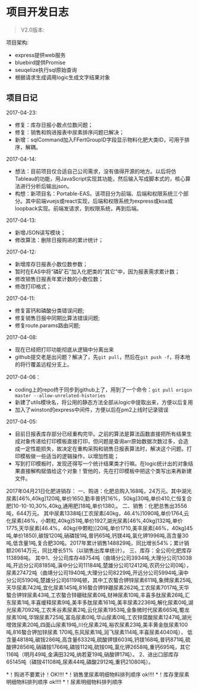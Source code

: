 # 项目开发日志

>V2.0版本:

项目架构:

- express提供web服务
- bluebird提供Promise
- seuqelize执行sql原始查询
- 根据请求生成调用logic生成文字结果对象

## 项目日记

2017-04-23:

- 修复：库存日报小数点位数问题；
- 修复：销售和购进报表中尿素排序问题已解决；
- 新增：sqlCommand加入FFertGroupID字段显示物料化肥大类ID，可用于排序，解耦。

2017-04-14:

- 想法：目前项目仅合适自己公司需求，没有值得开源的地方。以后将仿Tableau的功能，用JavaScript实现其功能，然后输入写成脚本式的，核心算法进行分析后输出json。
- 构想：新项目名：Portable-EAS。该项目分为前端、后端和权限系统三个部分。其中前端vuejs或react实现，后端和权限系统为express或koa或loopback实现。前端发请求，到权限系统，再到后端。

2017-04-13:

- 新增JSON读写模块；
- 修改算法：删除日报购进的累计统计；

2017-04-12:

- 新增库存日报表小数位数参数；
- 暂时在EAS中将“磷矿石”加入化肥类的“其它”中，因为报表需求累计数；
- 修改销售日报表年累计数的小数位数；
- 修改打印格式；

2017-04-11:

- 修复富钙和磷酸分类错误问题;
- 修复销售日报中同期比算法错误问题;
- 修复route.params路由问题;

2017-04-08:

- 现在已经把打印功能彻底从逻辑中分离出来
- github提交老是出问题？解决了，先`git pull`，然后在`git push -f`，将本地的将行覆盖远程分支上。

2017-04-06：

- coding上的repo终于同步到github上了，用到了一个命令：`git pull origin master --allow-unrelated-histories`
- 新建了utils模块名，将公用的静态方法全部从logic中提取出来，方便以后复用
- 加入了winston的express中间件，方便以后在pm2上线时记录错误

2017-04-05:

- 目前日报表库存部分已经重构完毕。之前的算法是算法函数直接把所有结果生成对象传递给打印模板直接打印，但问题是查询arr原始数据次数过多，会造成一定性能损失，故决定在重构采购和销售日报表算法时，解决这个问题。打印模板做一些适当的逻辑操作，以增加性能；
- 写到打印模板时，发现还得写一个统计结果类才行嘛。在logic统计出的对象结果直接解构赋值给这个对象！管他的，先在打印模板中把这个类写出来再新建文件。


2017年04月21日化肥进销存：
一、购进：化肥总购入168吨，24万元。其中湖光尿素[46%,40kg]120吨,单价1650,勤丰普钙[16%，50kg]30吨,单价410,仁恒复合肥[10-10-10,30%,40kg,通用肥]18吨,单价1380,。
二、销售：化肥总售出3556吨，644万元。
    其中尿素1338吨(工农尿素[40kg，46.4%]1090吨,单价1764,云化尿素[46%，小颗粒,40kg]51吨,单价1927,湖光尿素[46%,40kg]132吨,单价1775,天华尿素[46.4%，40kg(中颗粒)]20吨,单价1710,美丰尿素[46%，40kg]45吨,单价1850),碳铵120吨,硝磷铵1吨,普钙65吨,钙镁4吨,氯化钾1996吨,高含量30吨,低含量1吨,复合肥30吨。2017年累计销售148829吨，同比增长54%；累计销额20614万元，同比增长51%（以销售出库单统计）。
三、库存：全公司化肥库存113898吨。
    其中1、分公司库存48754吨（曲靖分公司3934吨,大理分公司13038吨,开远分公司8185吨,滇中分公司11184吨,楚雄分公司12412吨,农药分公司0吨），
            尿素27472吨（曲靖分公司1940吨,大理分公司8229吨,开远分公司5994吨,滇中分公司5190吨,楚雄分公司6119吨顿，其中工农螯合钾锌尿素611吨,象牌尿素25吨,天华尿素742吨,宜化尿素145吨,816螯合钾锌硼尿素262吨,工农尿素7017吨,天华螯合钾锌尿素43吨,工农螯合锌硼硅尿素0吨,财神尿素10吨,丰喜多肽尿素26吨,汇东尿素1吨,丰喜缓释尿素9吨,美丰多肽尿素161吨,美丰尿素2236吨,解化尿素0吨,湖光尿素7092吨,工农禾谷素尿素2吨,云化尿素1953吨,金象微时代尿素665吨,蜀龙尿素10吨,华锦尿素725吨,富岛尿素0吨,华山尿素0吨,工农锌腐酸尿素1247吨,湖光增效尿素20吨,四面山尿素19吨,川化尿素2吨,裕农尿素23吨,美丰黄金肽尿素100吨,816螯合钾加锌尿素 170吨,东风尿素1吨,润飞尿素114吨,丰喜尿素4040吨），
            低含量4818吨,碳铵286吨,高含量6332吨,硫酸钾镁603吨,钙镁168吨,普钙871吨,硫酸钾2856吨,硝磷铵1766吨,磷铵112吨,硫铵0吨,氯化钾2658吨,重钙695吨，其它116吨（明月49吨,金满田32吨,纳若夏19吨,硝酸钾17吨）。
        2、进出口部库存65145吨（磷铵41108吨,尿素44吨,磷酸2912吨,重钙21080吨）。


*！购进不要累计！OK!!!!
*！销售里尿素明细物料排列顺序 ok!!!!
*！库存里尿素明细物料排列顺序 ok!!!!
*！尿素明细物料排列顺序
